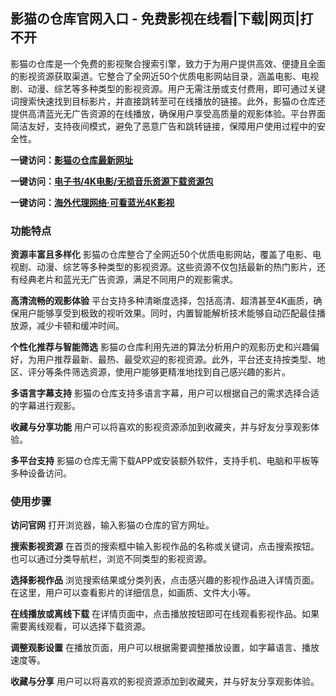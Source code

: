 <h2>影猫の仓库官网入口 - 免费影视在线看|下载|网页|打不开</h2>
<p>影猫の仓库是一个免费的影视聚合搜索引擎，致力于为用户提供高效、便捷且全面的影视资源获取渠道。它整合了全网近50个优质电影网站目录，涵盖电影、电视剧、动漫、综艺等多种类型的影视资源。用户无需注册或支付费用，即可通过关键词搜索快速找到目标影片，并直接跳转至可在线播放的链接。此外，影猫の仓库还提供高清蓝光无广告资源的在线播放，确保用户享受高质量的观影体验。平台界面简洁友好，支持夜间模式，避免了恶意广告和跳转链接，保障用户使用过程中的安全性。</p>
<p><strong>一键访问：</strong><a href="https://yingmaocangku.xxsnav.com/" target="_blank"><strong>影猫の仓库最新网址</strong></a></p>
<p><strong>一键访问：</strong><a href="https://wangpanziyuan.pages.dev/" target="_blank"><strong>电子书/4K电影/无损音乐资源下载资源包</strong></a></p>
<p><strong>一键访问：</strong><a href="http://ip.harmonylink.net/share/e82025" target="_blank"><strong>海外代理网络·可看蓝光4K影视</strong></a></p>
<h3><strong>功能特点</strong></h3>
<p><strong>资源丰富且多样化</strong> 影猫の仓库整合了全网近50个优质电影网站，覆盖了电影、电视剧、动漫、综艺等多种类型的影视资源。这些资源不仅包括最新的热门影片，还有经典老片和蓝光无广告资源，满足不同用户的观影需求。</p>
<p><strong>高清流畅的观影体验</strong> 平台支持多种清晰度选择，包括高清、超清甚至4K画质，确保用户能够享受到极致的视听效果。同时，内置智能解析技术能够自动匹配最佳播放源，减少卡顿和缓冲时间。</p>
<p><strong>个性化推荐与智能筛选</strong> 影猫の仓库利用先进的算法分析用户的观影历史和兴趣偏好，为用户推荐最新、最热、最受欢迎的影视资源。此外，平台还支持按类型、地区、评分等条件筛选资源，使用户能够更精准地找到自己感兴趣的影片。</p>
<p><strong>多语言字幕支持</strong> 影猫の仓库支持多语言字幕，用户可以根据自己的需求选择合适的字幕进行观影。</p>
<p><strong>收藏与分享功能</strong> 用户可以将喜欢的影视资源添加到收藏夹，并与好友分享观影体验。</p>
<p><strong>多平台支持</strong> 影猫の仓库无需下载APP或安装额外软件，支持手机、电脑和平板等多种设备访问。</p>
<h3><strong>使用步骤</strong></h3>
<p><strong>访问官网</strong> 打开浏览器，输入影猫の仓库的官方网址。</p>
<p><strong>搜索影视资源</strong> 在首页的搜索框中输入影视作品的名称或关键词，点击搜索按钮。也可以通过分类导航栏，浏览不同类型的影视资源。</p>
<p><strong>选择影视作品</strong> 浏览搜索结果或分类列表，点击感兴趣的影视作品进入详情页面。在这里，用户可以查看影片的详细信息，如画质、文件大小等。</p>
<p><strong>在线播放或离线下载</strong> 在详情页面中，点击播放按钮即可在线观看影视作品。如果需要离线观看，可以选择下载资源。</p>
<p><strong>调整观影设置</strong> 在播放页面，用户可以根据需要调整播放设置，如字幕语言、播放速度等。</p>
<p><strong>收藏与分享</strong> 用户可以将喜欢的影视资源添加到收藏夹，并与好友分享观影体验。</p>
